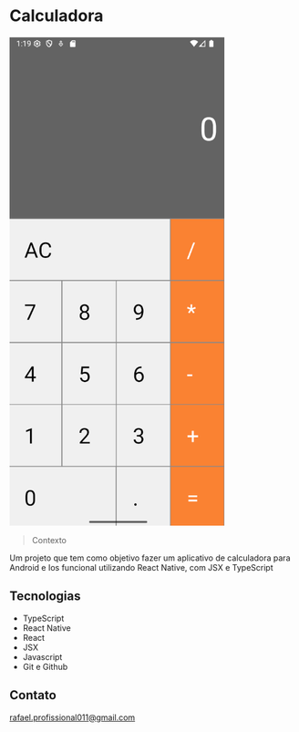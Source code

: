 # Calculadora

![preview](./assets/exemplo.PNG)

> Contexto

Um projeto que tem como objetivo fazer um aplicativo de calculadora para Android e Ios
funcional utilizando React Native, com JSX e TypeScript

## Tecnologias
- TypeScript
- React Native
- React
- JSX
- Javascript
- Git e Github

## Contato

rafael.profissional011@gmail.com

